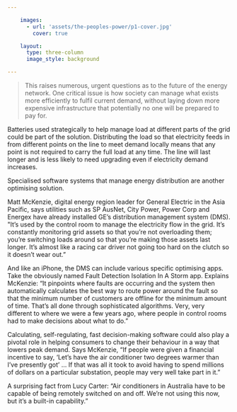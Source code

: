 ```yaml
---

    images:
      - url: 'assets/the-peoples-power/p1-cover.jpg'
        cover: true

    layout:
      type: three-column
      image_style: background

---
```


<blockquote>This raises numerous, urgent questions as to the future of the energy network. One critical issue is how society can manage what exists more efficiently to fulfil current demand, without laying down more expensive infrastructure that potentially no one will be prepared to pay for.</blockquote>

Batteries used strategically to help manage load at different parts of the grid could be part of the solution. Distributing the load so that electricity feeds in from different points on the line to meet demand locally means that any point is not required to carry the full load at any time. The line will last longer and is less likely to need upgrading even if electricity demand increases.

Specialised software systems that manage energy distribution are another optimising solution.

Matt McKenzie, digital energy region leader for General Electric in the Asia Pacific, says utilities such as SP AusNet, City Power, Power Corp and Energex have already installed GE’s distribution management system (DMS). "It’s used by the control room to manage the electricity flow in the grid. It’s constantly monitoring grid assets so that you’re not overloading them; you’re switching loads around so that you’re making those assets last longer. It’s almost like a racing car driver not going too hard on the clutch so it doesn’t wear out.”

And like an iPhone, the DMS can include various specific optimising apps. Take the obviously named Fault Detection Isolation In A Storm app. Explains McKenzie: “It pinpoints where faults are occurring and the system then automatically calculates the best way to route power around the fault so that the minimum number of customers are offline for the minimum amount of time. That’s all done through sophisticated algorithms. Very, very different to where we were a few years ago, where people in control rooms had to make decisions about what to do.”

Calculating, self-regulating, fast decision-making software could also play a pivotal role in helping consumers to change their behaviour in a way that lowers peak demand. Says McKenzie, “If people were given a financial incentive to say, ‘Let’s have the air conditioner two degrees warmer than I’ve presently got’ … If that was all it took to avoid having to spend millions of dollars on a particular substation, people may very well take part in it.”

A surprising fact from Lucy Carter: “Air conditioners in Australia have to be capable of being remotely switched on and off. We’re not using this now, but it’s a built-in capability.”
